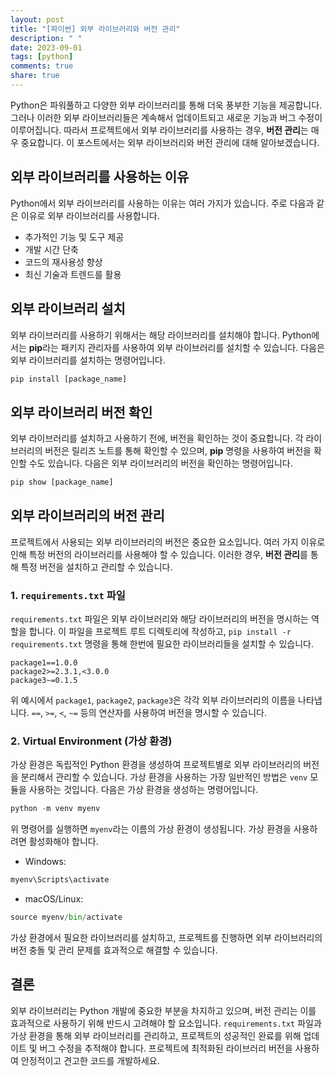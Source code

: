 ```yaml
---
layout: post
title: "[파이썬] 외부 라이브러리와 버전 관리"
description: " "
date: 2023-09-01
tags: [python]
comments: true
share: true
---
```


Python은 파워풀하고 다양한 외부 라이브러리를 통해 더욱 풍부한 기능을 제공합니다. 그러나 이러한 외부 라이브러리들은 계속해서 업데이트되고 새로운 기능과 버그 수정이 이루어집니다. 따라서 프로젝트에서 외부 라이브러리를 사용하는 경우, **버전 관리**는 매우 중요합니다. 이 포스트에서는 외부 라이브러리와 버전 관리에 대해 알아보겠습니다.

## 외부 라이브러리를 사용하는 이유

Python에서 외부 라이브러리를 사용하는 이유는 여러 가지가 있습니다. 주로 다음과 같은 이유로 외부 라이브러리를 사용합니다.

- 추가적인 기능 및 도구 제공
- 개발 시간 단축
- 코드의 재사용성 향상
- 최신 기술과 트렌드를 활용

## 외부 라이브러리 설치

외부 라이브러리를 사용하기 위해서는 해당 라이브러리를 설치해야 합니다. Python에서는 **pip**라는 패키지 관리자를 사용하여 외부 라이브러리를 설치할 수 있습니다. 다음은 외부 라이브러리를 설치하는 명령어입니다.

```python
pip install [package_name]
```

## 외부 라이브러리 버전 확인

외부 라이브러리를 설치하고 사용하기 전에, 버전을 확인하는 것이 중요합니다. 각 라이브러리의 버전은 릴리즈 노트를 통해 확인할 수 있으며, **pip** 명령을 사용하여 버전을 확인할 수도 있습니다. 다음은 외부 라이브러리의 버전을 확인하는 명령어입니다.

```python
pip show [package_name]
```

## 외부 라이브러리의 버전 관리

프로젝트에서 사용되는 외부 라이브러리의 버전은 중요한 요소입니다. 여러 가지 이유로 인해 특정 버전의 라이브러리를 사용해야 할 수 있습니다. 이러한 경우, **버전 관리**를 통해 특정 버전을 설치하고 관리할 수 있습니다.

### 1. `requirements.txt` 파일

`requirements.txt` 파일은 외부 라이브러리와 해당 라이브러리의 버전을 명시하는 역할을 합니다. 이 파일을 프로젝트 루트 디렉토리에 작성하고, `pip install -r requirements.txt` 명령을 통해 한번에 필요한 라이브러리들을 설치할 수 있습니다.

```
package1==1.0.0
package2>=2.3.1,<3.0.0
package3~=0.1.5
```

위 예시에서 `package1`, `package2`, `package3`은 각각 외부 라이브러리의 이름을 나타냅니다. `==`, `>=`, `<`, `~=` 등의 연산자를 사용하여 버전을 명시할 수 있습니다.

### 2. Virtual Environment (가상 환경)

가상 환경은 독립적인 Python 환경을 생성하여 프로젝트별로 외부 라이브러리의 버전을 분리해서 관리할 수 있습니다. 가상 환경을 사용하는 가장 일반적인 방법은 `venv` 모듈을 사용하는 것입니다. 다음은 가상 환경을 생성하는 명령어입니다.

```python
python -m venv myenv
```

위 명령어를 실행하면 `myenv`라는 이름의 가상 환경이 생성됩니다. 가상 환경을 사용하려면 활성화해야 합니다.

- Windows:

```python
myenv\Scripts\activate
```

- macOS/Linux:

```python
source myenv/bin/activate
```

가상 환경에서 필요한 라이브러리를 설치하고, 프로젝트를 진행하면 외부 라이브러리의 버전 충돌 및 관리 문제를 효과적으로 해결할 수 있습니다.

## 결론

외부 라이브러리는 Python 개발에 중요한 부분을 차지하고 있으며, 버전 관리는 이를 효과적으로 사용하기 위해 반드시 고려해야 할 요소입니다. `requirements.txt` 파일과 가상 환경을 통해 외부 라이브러리를 관리하고, 프로젝트의 성공적인 완료를 위해 업데이트 및 버그 수정을 추적해야 합니다. 프로젝트에 최적화된 라이브러리 버전을 사용하여 안정적이고 견고한 코드를 개발하세요.